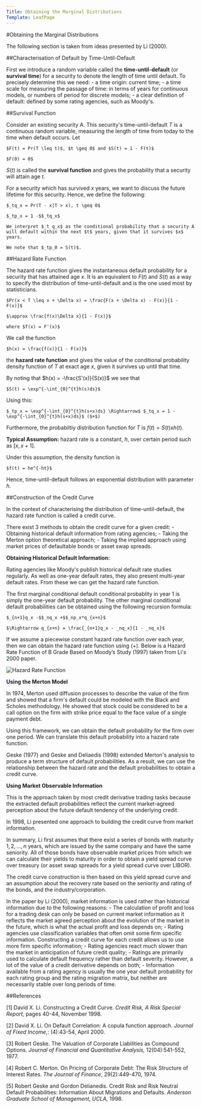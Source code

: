 ```yaml
---
Title: Obtaining the Marginal Distributions
Template: LeafPage
---
```


#Obtaining the Marginal Distributions

The following section is taken from ideas presented by Li (2000).

##Characterisation of Default by Time-Until-Default

First we introduce a random variable called the **time-until-default** (or **survival time**) for a security to denote the length of time until default. 
To precisely determine this we need:
	- a time origin: current time;
	- a time scale for measuring the passage of time: in terms of years for continuous models, or numbers of period for discrete models;
	- a clear definition of default: defined by some rating agencies, such as Moody's.

##Survival Function

Consider an existing security A. This security's time-until-default $T$ is a continuous random variable, measuring the length of time from today to the time when default occurs. Let

	$F(t) = Pr(T \leq t)$, $t \geq 0$ and $S(t) = 1 - F(t)$
	
	$F(0) = 0$

$S(t)$ is called the **survival function** and gives the probability that a security will attain age $t$. 

For a security which has survived $x$ years, we want to discuss the future lifetime for this security. Hence, we define the following:

	$_tq_x = Pr(T - x|T > x), t \geq 0$ 
	
	$_tp_x = 1 -$$_tq_x$ 

	We interpret $_t q_x$ as the conditional probability that a security A will default within the next $t$ years, given that it survives $x$ years. 

	We note that $_tp_0 = S(t)$.

##Hazard Rate Function

The hazard rate function gives the instantaneous default probability for a security that has attained age $x$. It is an equivalent to $F(t)$ and $S(t)$ as a way to specify the distribution of time-until-default and is the one used most by statisticians. 

	$Pr(x < T \leq x + \Delta x) = \frac{F(x + \Delta x) - F(x)}{1 - F(x)}$
	
	$\approx \frac{f(x)\Delta x}{1 - F(x)}$
	
	where $f(x) = F'(x)$

We call the function 

	$h(x) = \frac{f(x)}{1 - F(x)}$

the **hazard rate function** and gives the value of the conditional probability density function of $T$ at exact age $x$, given it survives up until that time. 

By noting that $h(x) = -\frac{S'(x)}{S(x)}$ we see that

	$S(t) = \exp^{-\int_{0}^{t}h(s)ds}$


Using this:

	$_tp_x = \exp^{-\int_{0}^{t}h(s+x)ds} \Rightarrow$ $_tq_x = 1 - \exp^{-\int_{0}^{t}h(s+x)ds}$ ($+$)


Furthermore, the probabiltiy distribution function for $T$ is $f(t) = S(t)$x$h(t)$. 

**Typical Assumption:** hazard rate is a constant, $h$, over certain period such as [$x, x+1$]. 

Under this assumption, the density function is

	$f(t) = he^{-ht}$

Hence, time-until-default follows an exponential distribution with parameter $h$.

##Construction of the Credit Curve

In the context of characterising the distribution of time-until-default, the hazard rate function is called a credit curve. 

There exist 3 methods to obtain the credit curve for a given credit:
	- Obtaining historical default information from rating agencies;
	- Taking the Merton option theoretical approach;
	- Taking the implied approach using market prices of defaultable bonds or asset swap spreads.

**Obtaining Historical Default Information:**

Rating agencies like Moody's publish historical default rate studies regularly. As well as one-year default rates, they also present multi-year default rates. From these we can get the hazard rate function. 

The first marginal conditional default conditional probablity in year 1 is simply the one-year default probability. The other marginal conditional default probabilities can be obtained using the following recursion formula:

	$_{n+1}q_x -$$_nq_x +$$_np_x*q_{x+n}$
	
	$\Rightarrow q_{x+n} = \frac{_{n+1}q_x - _nq_x}{1 - _nq_x}$ 

If we assume a piecewise constant hazard rate function over each year, then we can obtain the hazard rate function using ($+$). Below is a 
Hazard Rate Function of B Grade Based on Moody’s Study (1997) taken from Li's 2000 paper.

![Hazard Rate Function](http://db716.user.srcf.net/eim/media/Figure11.png "Hazard Rate Function of B Grade Based on Moody’s Study (1997)")

**Using the Merton Model**

In 1974, Merton used diffusion processes to describe the value of the firm and showed that a firm's default could be modeled with the Black and Scholes methodology. He showed that stock could be considered to be a call option on the firm with strike price equal to the face value of a single payment debt.

Using this framework, we can obtain the default probability for the firm over one period. We can translate this default probability into a hazard rate function. 

Geske (1977) and Geske and Deliaedis (1998) extended Merton's analysis to produce a term structure of default probabilities. As a result, we can use the relationship between the hazard rate and the default probabilities to obtain a credit curve.

**Using Market Observable Information**

This is the approach taken by most credit derivative trading tasks because the extracted default probabilities reflect the current market-agreed perception about the future default tendency of the underlying credit. 

In 1998, Li presented one approach to building the credit curve from market information.

In summary, Li first assumes that there exist a series of bonds with maturity $1, 2, ..., n$ years, which are issued by the same company and have the same seniority. All of those bonds have observable market prices from which we can calculate their yields to maturity in order to obtain a yield spread curve over treasury (or asset swap spreads for a yield spread curve over LIBOR). 

The credit curve construction is then based on this yield spread curve and an assumption about the recovery rate based on the seniority and rating of the bonds, and the industry/corporation. 

In the paper by Li (2000), market information is used rather than historical information due to the following reasons:
	- The calculation of profit and loss for a trading desk can only be based on current market information as it reflects the market agreed perception about the evolution of the market in the future, which is what the actual profit and loss depends on;
	- Rating agencies use classification variables that often omit some firm specific information. Constructing a credit curve for each credit allows us to use more firm specific information;
	- Rating agencies react much slower than the market in anticipation of future credit quality;
	- Ratings are primarily used to calculate default frequency rather than default severity. However, a lot of the value of a credit derivative depends on both;
	- Information available from a rating agency is usually the one year default probability for each rating group and the rating migration matrix, but neither are necessarily stable over long periods of time. 

##References

[1]  David X. Li. Constructing a Credit Curve. *Credit Risk, A Risk Special Report,* pages 40-44, November 1998.

[2] David X. Li. On Default Correlation: A copula function approach. *Journal of Fixed Income,*: (4):43-54, April 2000.

[3] Robert Geske. The Valuation of Corporate Liabilities as Compound Options. *Journal of Financial and Quantitative Analysis,* 12(04):541-552, 1977.

[4] Robert C. Merton. On Pricing of Corporate Debt: The Risk Structure of Interest Rates. *The Journal of Finance*, 29(2):449-470, 1974.

[5] Robert Geske and Gordon Delianedis. Credit Risk and Risk Neutral Default Probabilities: Information About Migrations and Defaults. *Anderson Graduate School of Management, UCLA,* 1998. 
